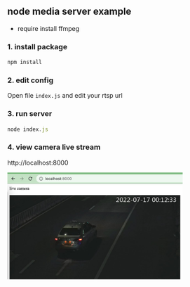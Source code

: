 ## node media server example

- require install ffmpeg

### 1. install package

```js
npm install
```

### 2. edit config

Open file `index.js` and edit your rtsp url

### 3. run server

```js
node index.js
```

### 4. view camera live stream

http://localhost:8000

<img src="./image.jpg" style="width:400px">
